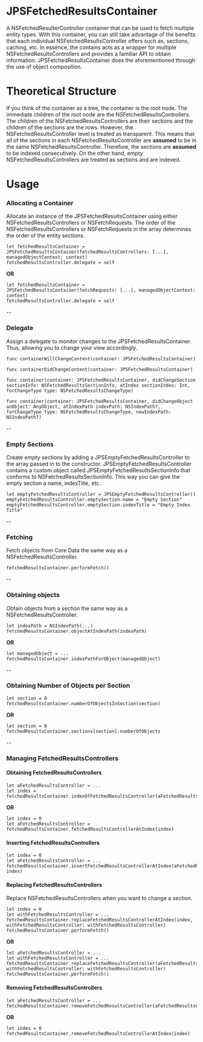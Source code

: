 # JPSFetchedResultsContainer
A NSFetchedResulterController container that can be used to fetch multiple entity types. With this container, you can still take advantage of the benefits that each individual NSFetchedResultsController offers such as, sections, caching, etc. In essence, the contains acts as a wrapper for multiple NSFetchedResultsControllers and provides a familiar API to obtain information. JPSFetchedResultsContainer does the aforementioned through the use of object composition.

# Theoretical Structure
If you think of the container as a tree, the container is the root node. The immediate children of the root node are the NSFetchedResultsControllers. The children of the NSFetchedResultsControllers are their sections and the children of the sections are the rows. However, the NSFetchedResultsController level is treated as transparent. This means that all of the sections in each NSFetchedResultsController are **assumed** to be in the same NSFetchedResultsController. Therefore, the sections are **assumed** to be indexed consecutively. On the other hand, empty NSFetchedResultsControllers are treated as sections and are indexed.

# Usage

### Allocating a Container
Allocate an instance of the JPSFetchedResultsContainer using either NSFetchedResultsControllers or NSFetchRequests. The order of the NSFetchedResultsControllers or NSFetchRequests in the array determines the order of the entity sections.

```
let fetchedResultsContainer = JPSFetchedResultsContainer(fetchedResultsControllers: [...], managedObjectContext: context)
fetchedResultsController.delegate = self
```

**OR**

```
let fetchedResultsContainer = JPSFetchedResultsContainer(fetchRequests: [...], managedObjectContext: context)
fetchedResultsController.delegate = self
```
--

### Delegate
Assign a delegate to monitor changes to the JPSFetchedResultsContainer. Thus, allowing you to change your view accordingly.
```
func containerWillChangeContent(container: JPSFetchedResultsContainer)

func containerDidChangeContent(container: JPSFetchedResultsContainer)

func container(container: JPSFetchedResultsContainer, didChangeSection sectionInfo: NSFetchedResultsSectionInfo, atIndex sectionIndex: Int, forChangeType type: NSFetchedResultsChangeType)

func container(container: JPSFetchedResultsContainer, didChangeObject anObject: AnyObject, atIndexPath indexPath: NSIndexPath?, forChangeType type: NSFetchedResultsChangeType, newIndexPath: NSIndexPath?)
```
--
### Empty Sections
Create empty sections by adding a JPSEmptyFetchedResultsController to the array passed in to the constructor. JPSEmptyFetchedResultsController contains a custom object called JPSEmptyFetchedResultsSectionInfo that conforms to NSFetchedResultsSectionInfo. This way you can give the empty section a name, indexTitle, etc.
```
let emptyFetchedResultsController = JPSEmptyFetchedResultsController()
emptyFetchedResultsController.emptySection.name = "Empty Section"
emptyFetchedResultsController.emptySection.indexTitle = "Empty Index Title"
```
--
### Fetching
Fetch objects from Core Data the same way as a NSFetchedResultsController.
```
fetchedResultsContainer.performFetch()
```
--
### Obtaining objects
Obtain objects from a section the same way as a NSFetchedResultsController.
```
let indexPath = NSIndexPath(...)
fetchedResultsContainer.objectAtIndexPath(indexPath)
```

**OR**

```
let managedObject = ...
fetchedResultsContainer.indexPathForObject(managedObject)
```
--
### Obtaining Number of Objects per Section
```
let section = 0
fetchedResultsContainer.numberOfObjectsInSection(section)
```

**OR**

```
let section = 0
fetchedResultsContainer.sections[section].numberOfObjects
```
--
### Managing FetchedResultsControllers

#### Obtaining FetchedResultsControllers
```
let aFetchedResultsController = ...
let index = fetchedResultsContainer.indexOfFetchedResultsController(aFetchedResultsController)
```

**OR**

```
let index = 0
let aFetchedResultsController = fetchedResultsContainer.fetchedResultsControllerAtIndex(index)
```

#### Inserting FetchedResultsControllers

```
let index = 0
let aFetchedResultsController = ...
fetchedResultsContainer.insertFetchedResultsControllerAtIndex(aFetchedResultsController, index)
```

#### Replacing FetchedResultsControllers
Replace NSFetchedResultsControllers when you want to change a section.
```
let index = 0
let withFetchedResultsController = ...
fetchedResultsContainer.replaceFetchedResultsControllerAtIndex(index, withFetchedResultsController: withFetchedResultsController)
fetchedResultsContainer.performFetch()
```

**OR**

```
let aFetchedResultsController = ...
let withFetchedResultsController = ...
fetchedResultsContainer.replaceFetchedResultsController(aFetchedResultsController, withFetchedResultsController: withFetchedResultsController)
fetchedResultsContainer.performFetch()
```

#### Removing FetchedResultsControllers
```
let aFetchedResultsController = ...
fetchedResultsContainer.removeFetchedResultsController(aFetchedResultsController)
```

**OR**

```
let index = 0
fetchedResultsContainer.removeFetchedResultsControllerAtIndex(index)
```
